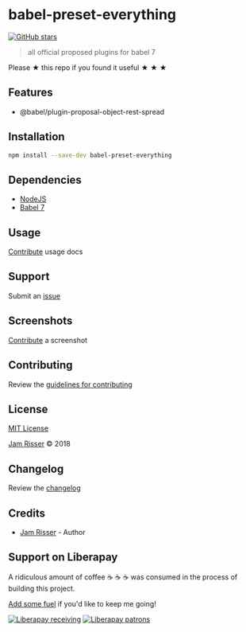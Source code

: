 # babel-preset-everything

[![GitHub stars](https://img.shields.io/github/stars/codejamninja/babel-preset-everything.svg?style=social&label=Stars)](https://github.com/codejamninja/babel-preset-everything)

> all official proposed plugins for babel 7

Please ★ this repo if you found it useful ★ ★ ★


## Features

* @babel/plugin-proposal-object-rest-spread


## Installation

```sh
npm install --save-dev babel-preset-everything
```


## Dependencies

* [NodeJS](https://nodejs.org)
* [Babel 7](https://babeljs.io)


## Usage

[Contribute](https://github.com/codejamninja/babel-preset-everything/blob/master/CONTRIBUTING.md) usage docs


## Support

Submit an [issue](https://github.com/codejamninja/babel-preset-everything/issues/new)


## Screenshots

[Contribute](https://github.com/codejamninja/babel-preset-everything/blob/master/CONTRIBUTING.md) a screenshot


## Contributing

Review the [guidelines for contributing](https://github.com/codejamninja/babel-preset-everything/blob/master/CONTRIBUTING.md)


## License

[MIT License](https://github.com/codejamninja/babel-preset-everything/blob/master/LICENSE)

[Jam Risser](https://codejam.ninja) © 2018


## Changelog

Review the [changelog](https://github.com/codejamninja/babel-preset-everything/blob/master/CHANGELOG.md)


## Credits

* [Jam Risser](https://codejam.ninja) - Author


## Support on Liberapay

A ridiculous amount of coffee ☕ ☕ ☕ was consumed in the process of building this project.

[Add some fuel](https://liberapay.com/codejamninja/donate) if you'd like to keep me going!

[![Liberapay receiving](https://img.shields.io/liberapay/receives/codejamninja.svg?style=flat-square)](https://liberapay.com/codejamninja/donate)
[![Liberapay patrons](https://img.shields.io/liberapay/patrons/codejamninja.svg?style=flat-square)](https://liberapay.com/codejamninja/donate)
